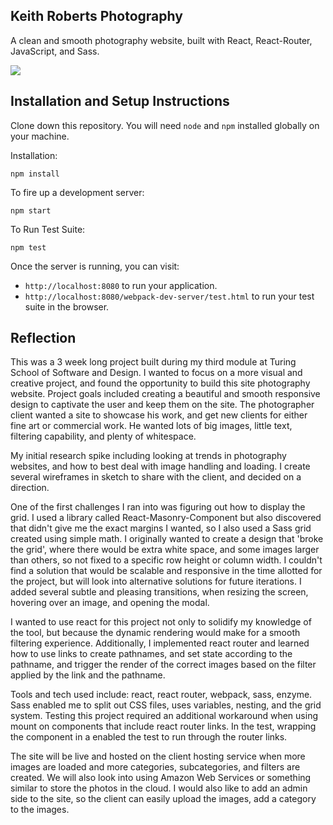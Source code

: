 ## Keith Roberts Photography  

A clean and smooth photography website, built with React, React-Router, JavaScript, and Sass.   

![](http://g.recordit.co/BaUjP3iSww.gif)

## Installation and Setup Instructions

Clone down this repository. You will need `node` and `npm` installed globally on your machine.  

Installation:

`npm install`  

To fire up a development server:

`npm start`  

To Run Test Suite:  

`npm test`  

Once the server is running, you can visit:

* `http://localhost:8080` to run your application.   
* `http://localhost:8080/webpack-dev-server/test.html` to run your test suite in the browser.   

## Reflection

This was a 3 week long project built during my third module at Turing School of Software and Design. I wanted to    focus on a more visual and creative project, and found the opportunity to build this site photography website.  Project goals included creating a beautiful and smooth responsive design to captivate the user and keep them on the site.  The photographer client wanted a site to showcase his work, and get new clients for either fine art or commercial work.  He wanted lots of big images, little text, filtering capability, and plenty of whitespace.   

My initial research spike including looking at trends in photography websites, and how to best deal with image handling and loading.  I create several wireframes in sketch to share with the client, and decided on a direction.   

One of the first challenges I ran into was figuring out how to display the grid.  I used a library called React-Masonry-Component but also discovered that didn't give me the exact margins I wanted, so I also used a Sass grid created using simple math.  I originally wanted to create a design that 'broke the grid', where there would be extra white space, and some images larger than others, so not fixed to a specific row height or column width.  I couldn't find a solution that would be scalable and responsive in the time allotted for the project, but will look into alternative solutions for future iterations.  I added several subtle and pleasing transitions, when resizing the screen, hovering over an image, and opening the modal.   

I wanted to use react for this project not only to solidify my knowledge of the tool, but because the dynamic rendering would make for a smooth filtering experience.  Additionally, I implemented react router and learned how to use links to create pathnames, and set state according to the pathname, and trigger the render of the correct images based on the filter applied by the link and the pathname.   

Tools and tech used include: react, react router, webpack, sass, enzyme.  Sass enabled me to split out CSS files, uses variables, nesting, and the grid system.  Testing this project required an additional workaround when using mount on components that include react router links.  In the test, wrapping the component in a <MemoryRouter> enabled the test to run through the router links.   

The site will be live and hosted on the client hosting service when more images are loaded and more categories, subcategories, and filters are created.  We will also look into using Amazon Web Services or something similar to store the photos in the cloud.  I would also like to add an admin side to the site, so the client can easily upload the images, add a category to the images.   
